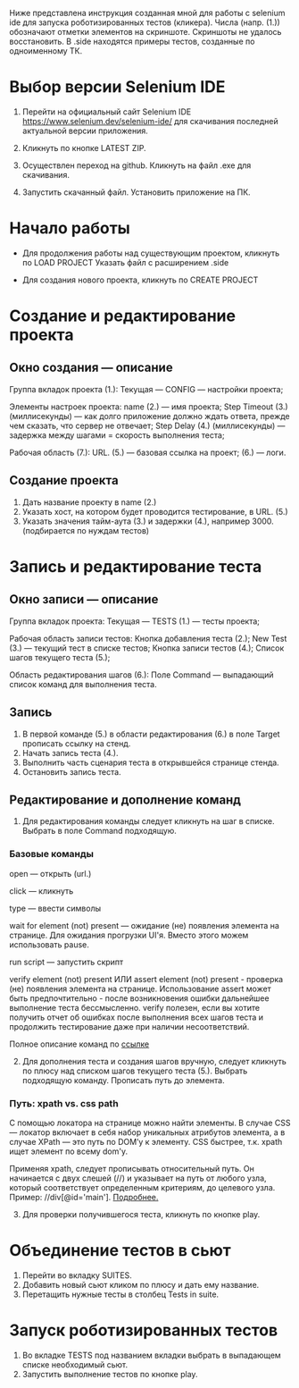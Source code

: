 Ниже представлена инструкция созданная мной для работы с selenium ide для запуска роботизированных тестов (кликера). Числа (напр. (1.)) обозначают отметки элементов на скриншоте. Скриншоты не удалось восстановить. 
В .side находятся примеры тестов, созданные по одноименному ТК.

# Выбор версии Selenium IDE

1. Перейти на официальный сайт Selenium IDE https://www.selenium.dev/selenium-ide/ для скачивания последней актуальной версии приложения. 

2. Кликнуть по кнопке LATEST ZIP.

3. Осуществлен переход на github. Кликнуть на файл .exe для скачивания.

4. Запустить скачанный файл. Установить приложение на ПК. 


# Начало работы 

- Для продолжения работы над существующим проектом, кликнуть по LOAD PROJECT
Указать файл с расширением .side 

- Для создания нового проекта, кликнуть по CREATE PROJECT

# Создание и редактирование проекта 

## Окно создания — описание

Группа вкладок проекта (1.):
Текущая — CONFIG — настройки проекта;

Элементы настроек проекта:
name (2.) — имя проекта;
Step Timeout (3.) (миллисекунды) — как долго приложение должно ждать ответа, прежде чем сказать, что сервер не отвечает;
Step Delay (4.) (миллисекунды) — задержка между шагами = скорость выполнения теста;

Рабочая область (7.):
URL. (5.) — базовая ссылка на проект;
(6.) — логи.

## Создание проекта

1. Дать название проекту в  name (2.)
2. Указать хост, на котором будет проводится тестирование, в URL. (5.)
3. Указать значения тайм-аута (3.) и задержки (4.), например 3000. (подбирается по нуждам тестов)

# Запись и редактирование теста

## Окно записи — описание

 Группа вкладок проекта:
Текущая — TESTS (1.) — тесты проекта;

Рабочая область записи тестов:
Кнопка добавления теста (2.);
New Test (3.) — текущий тест в списке тестов;
Кнопка записи тестов (4.);
Список шагов текущего теста (5.);

Область редактирования шагов (6.):
Поле Command — выпадающий список команд для выполнения теста. 

## Запись

1. В первой команде (5.) в области редактирования (6.) в поле Target прописать ссылку на стенд.  
2. Начать запись теста (4.).
3. Выполнить часть сценария теста в открывшейся странице стенда.
4. Остановить запись теста.

## Редактирование и дополнение команд
1. Для редактирования команды следует кликнуть на шаг в списке. Выбрать в поле Command подходящую. 


### Базовые команды
open — открыть (url.)

click — кликнуть 

type — ввести символы

wait for element (not) present — ожидание (не) появления элемента на странице. 
Для ожидания прогрузки UI'я. Вместо этого можем использовать pause.

run script — запустить скрипт

verify element (not) present ИЛИ assert element (not) present - проверка (не) появления элемента на странице. Использование assert может быть предпочтительно - после возникновения ошибки дальнейшее выполнение теста бессмысленно. 
verify полезен, если вы хотите получить отчет об ошибках после выполнения всех шагов теста и продолжить тестирование даже при наличии несоответствий.

Полное описание команд по [ссылке](https://www.selenium.dev/selenium-ide/docs/en/api/commands)

2. Для дополнения теста и создания шагов вручную, следует кликнуть по плюсу над списком шагов текущего теста (5.).
Выбрать подходящую команду. Прописать путь до элемента. 

### Путь: xpath vs. css path
С помощью локатора на странице можно найти элементы. 
В случае CSS — локатор включает в себя набор уникальных атрибутов элемента, а в случае XPath — это путь по DOM’у к элементу. 
CSS быстрее, т.к. xpath ищет элемент по всему dom'у. 

Применяя xpath, следует прописывать относительный путь. Он начинается с двух слешей (//) и указывает на путь от любого узла, который соответствует определенным критериям, до целевого узла. Пример: //div[@id='main']. [Подробнее.](https://habr.com/ru/articles/753332/) 

3. Для проверки получившегося теста, кликнуть по кнопке play.

# Объединение тестов в сьют
1. Перейти во вкладку SUITES. 
2. Добавить новый сьют кликом по плюсу и дать ему название.
3. Перетащить нужные тесты в столбец Tests in suite.

# Запуск роботизированных тестов
1. Во вкладке TESTS под названием вкладки выбрать в выпадающем списке необходимый сьют. 
2. Запустить выполнение тестов по кнопке play.
